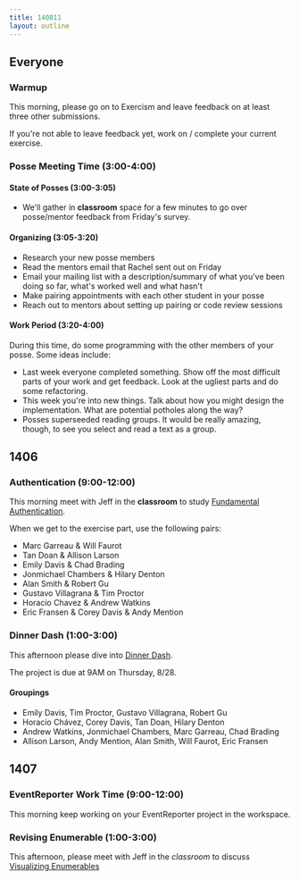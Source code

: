 ```yaml
---
title: 140811
layout: outline
---
```


## Everyone

### Warmup

This morning, please go on to Exercism and leave feedback on at least three
other submissions.

If you're not able to leave feedback yet, work on / complete
your current exercise.

### Posse Meeting Time (3:00-4:00)

#### State of Posses (3:00-3:05)
* We'll gather in **classroom** space for a few minutes to go over posse/mentor
feedback from Friday's survey.

#### Organizing (3:05-3:20)

* Research your new posse members
* Read the mentors email that Rachel sent out on Friday
* Email your mailing list with a description/summary of what you've been
doing so far, what's worked well and what hasn't
* Make pairing appointments with each other student in your posse
* Reach out to mentors about setting up pairing or code review sessions

#### Work Period (3:20-4:00)

During this time, do some programming with the other members of your posse. Some
ideas include:

* Last week everyone completed something. Show off the most difficult parts of
your work and get feedback. Look at the ugliest parts and do some refactoring.
* This week you're into new things. Talk about how you might design the
implementation. What are potential potholes along the way?
* Posses superseeded reading groups. It would be really amazing, though, to see
you select and read a text as a group.

## 1406

### Authentication (9:00-12:00)

This morning meet with Jeff in the **classroom** to study
[Fundamental Authentication](http://tutorials.jumpstartlab.com/topics/auth/fundamental_authentication.html).

When we get to the exercise part, use the following pairs:

* Marc Garreau & Will Faurot
* Tan Doan & Allison Larson
* Emily Davis & Chad Brading
* Jonmichael Chambers & Hilary Denton
* Alan Smith & Robert Gu
* Gustavo Villagrana & Tim Proctor
* Horacio Chavez & Andrew Watkins
* Eric Fransen & Corey Davis & Andy Mention

### Dinner Dash (1:00-3:00)

This afternoon please dive into [Dinner Dash](http://tutorials.jumpstartlab.com/projects/dinner_dash.html).

The project is due at 9AM on Thursday, 8/28.

#### Groupings

* Emily Davis, Tim Proctor, Gustavo Villagrana, Robert Gu
* Horacio Chávez, Corey Davis, Tan Doan, Hilary Denton
* Andrew Watkins, Jonmichael Chambers, Marc Garreau, Chad Brading
* Allison Larson, Andy Mention, Alan Smith, Will Faurot, Eric Fransen

## 1407

### EventReporter Work Time (9:00-12:00)

This morning keep working on your EventReporter project in the workspace.

### Revising Enumerable (1:00-3:00)

This afternoon, please meet with Jeff in the *classroom* to discuss
[Visualizing Enumerables](http://tutorials.jumpstartlab.com/topics/enumerable/visualizing_enumerables.html)
